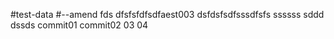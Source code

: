 #test-data
#--amend
fds
dfsfsfdfsdfaest003
dsfdsfsdfsssdfsfs
ssssss
sddd
dssds
commit01
commit02
03
04
